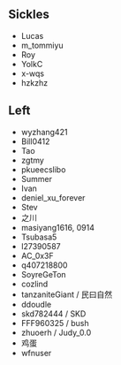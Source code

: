 ## Sickles
- Lucas
- m_tommiyu
- Roy
- YolkC
- x-wqs
- hzkzhz
## Left
- wyzhang421
- Bill0412
- Tao
- zgtmy
- pkueecslibo
- Summer
- Ivan
- deniel_xu_forever
- Stev
- 之川
- masiyang1616, 0914
- Tsubasa5
- l27390587
- AC_0x3F
- q407218800
- SoyreGeTon
- cozlind
- tanzaniteGiant / 民曰自然
- ddoudle
- skd782444 / SKD
- FFF960325 / bush
- zhuoerh / Judy_0.0
- 鸡蛋
- wfnuser
